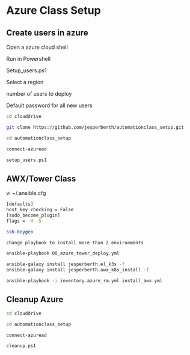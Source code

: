 # Azure Class Setup

## Create users in azure

Open a azure cloud shell

Run in Powershell

Setup_users.ps1

Select a region

number of users to deploy

Default password for all new users

```bash
cd clouddrive

git clone https://github.com/jesperberth/automationclass_setup.git

cd automationclass_setup

connect-azuread

setup_users.ps1

```

## AWX/Tower Class

vi ~/.ansible.cfg

```bash
[defaults]
host_key_checking = False
[sudo_become_plugin]
flags = -H -S
```

```bash
ssh-keygen

change playbook to install more than 2 environments

ansible-playbook 00_azure_tower_deploy.yml

ansible-galaxy install jesperberth.el_k3s -f
ansible-galaxy install jesperberth.awx_k8s_install -f

ansible-playbook -i inventory.azure_rm.yml install_awx.yml

```

## Cleanup Azure

```bash
cd clouddrive

cd automationclass_setup

connect-azuread

cleanup.ps1

```
